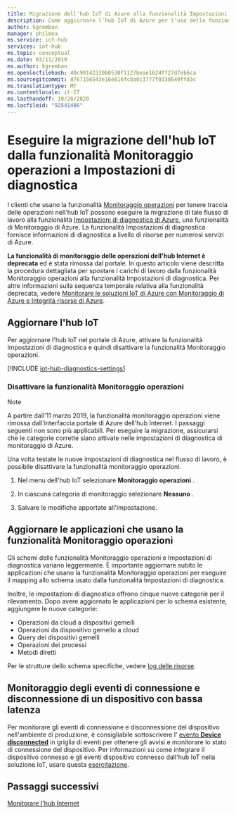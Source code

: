 ```yaml
---
title: Migrazione dell'hub IoT di Azure alla funzionalità Impostazioni di diagnostica | Microsoft Docs
description: Come aggiornare l'hub IoT di Azure per l'uso della funzionalità Impostazioni di diagnostica anziché Monitoraggio operazioni per monitorare lo stato delle operazioni nell'hub IoT in tempo reale.
author: kgremban
manager: philmea
ms.service: iot-hub
services: iot-hub
ms.topic: conceptual
ms.date: 03/11/2019
ms.author: kgremban
ms.openlocfilehash: 40c90142330b0530f1127beae1624ff27d7eb6ca
ms.sourcegitcommit: d767156543e16e816fc8a0c3777f033d649ffd3c
ms.translationtype: MT
ms.contentlocale: it-IT
ms.lasthandoff: 10/26/2020
ms.locfileid: "92541486"
---
```

# <a name="migrate-your-iot-hub-from-operations-monitoring-to-diagnostics-settings"></a>Eseguire la migrazione dell'hub IoT dalla funzionalità Monitoraggio operazioni a Impostazioni di diagnostica

I clienti che usano la funzionalità [Monitoraggio operazioni](iot-hub-operations-monitoring.md) per tenere traccia delle operazioni nell'hub IoT possono eseguire la migrazione di tale flusso di lavoro alla funzionalità [Impostazioni di diagnostica di Azure](../azure-monitor/platform/platform-logs-overview.md), una funzionalità di Monitoraggio di Azure. La funzionalità Impostazioni di diagnostica fornisce informazioni di diagnostica a livello di risorse per numerosi servizi di Azure.

**La funzionalità di monitoraggio delle operazioni dell'hub Internet è deprecata** ed è stata rimossa dal portale. In questo articolo viene descritta la procedura dettagliata per spostare i carichi di lavoro dalla funzionalità Monitoraggio operazioni alla funzionalità Impostazioni di diagnostica. Per altre informazioni sulla sequenza temporale relativa alla funzionalità deprecata, vedere [Monitorare le soluzioni IoT di Azure con Monitoraggio di Azure e Integrità risorse di Azure](https://azure.microsoft.com/blog/monitor-your-azure-iot-solutions-with-azure-monitor-and-azure-resource-health/).

## <a name="update-iot-hub"></a>Aggiornare l'hub IoT

Per aggiornare l'hub IoT nel portale di Azure, attivare la funzionalità Impostazioni di diagnostica e quindi disattivare la funzionalità Monitoraggio operazioni.  

[!INCLUDE [iot-hub-diagnostics-settings](../../includes/iot-hub-diagnostics-settings.md)]

### <a name="turn-off-operations-monitoring"></a>Disattivare la funzionalità Monitoraggio operazioni

> [!NOTE]
> A partire dall'11 marzo 2019, la funzionalità monitoraggio operazioni viene rimossa dall'interfaccia portale di Azure dell'hub Internet. I passaggi seguenti non sono più applicabili. Per eseguire la migrazione, assicurarsi che le categorie corrette siano attivate nelle impostazioni di diagnostica di monitoraggio di Azure.

Una volta testate le nuove impostazioni di diagnostica nel flusso di lavoro, è possibile disattivare la funzionalità monitoraggio operazioni. 

1. Nel menu dell'hub IoT selezionare **Monitoraggio operazioni** .

2. In ciascuna categoria di monitoraggio selezionare **Nessuno** .

3. Salvare le modifiche apportate all'impostazione.

## <a name="update-applications-that-use-operations-monitoring"></a>Aggiornare le applicazioni che usano la funzionalità Monitoraggio operazioni

Gli schemi delle funzionalità Monitoraggio operazioni e Impostazioni di diagnostica variano leggermente. È importante aggiornare subito le applicazioni che usano la funzionalità Monitoraggio operazioni per eseguire il mapping allo schema usato dalla funzionalità Impostazioni di diagnostica. 

Inoltre, le impostazioni di diagnostica offrono cinque nuove categorie per il rilevamento. Dopo avere aggiornato le applicazioni per lo schema esistente, aggiungere le nuove categorie:

* Operazioni da cloud a dispositivi gemelli
* Operazioni da dispositivo gemello a cloud
* Query dei dispositivi gemelli
* Operazioni dei processi
* Metodi diretti

Per le strutture dello schema specifiche, vedere [log delle risorse](monitor-iot-hub-reference.md#resource-logs).

## <a name="monitoring-device-connect-and-disconnect-events-with-low-latency"></a>Monitoraggio degli eventi di connessione e disconnessione di un dispositivo con bassa latenza

Per monitorare gli eventi di connessione e disconnessione del dispositivo nell'ambiente di produzione, è consigliabile sottoscrivere l' [evento **Device disconnected**](iot-hub-event-grid.md#event-types) in griglia di eventi per ottenere gli avvisi e monitorare lo stato di connessione del dispositivo. Per informazioni su come integrare il dispositivo connesso e gli eventi dispositivo connesso dall'hub IoT nella soluzione IoT, usare questa [esercitazione](iot-hub-how-to-order-connection-state-events.md).

## <a name="next-steps"></a>Passaggi successivi

[Monitorare l'hub Internet](monitor-iot-hub.md)

